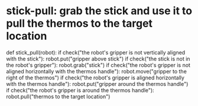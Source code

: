 # stick-pull: grab the stick and use it to pull the thermos to the target location
def stick_pull(robot):
    if check("the robot's gripper is not vertically aligned with the stick"):
        robot.put("gripper above stick")
    if check("the stick is not in the robot's gripper"):
        robot.grab("stick")
    if check("the robot's gripper is not aligned horizontally with the thermos handle"):
        robot.move("gripper to the right of the thermos")
    if check("the robot's gripper is aligned horizontally with the thermos handle"):
        robot.put("gripper around the thermos handle")
    if check("the robot's gripper is around the thermos handle"):
        robot.pull("thermos to the target location")